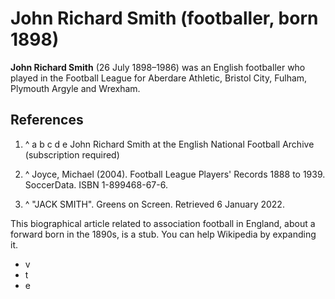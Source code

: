 # John Richard Smith (footballer, born 1898)



**John Richard Smith**  (26 July 1898–1986) was an English footballer who played in the Football League for Aberdare Athletic, Bristol City, Fulham, Plymouth Argyle and Wrexham.

## References

 1. ^ a b c d e John Richard Smith at the English National Football Archive (subscription required)

 2. ^ Joyce, Michael (2004). Football League Players' Records 1888 to 1939. SoccerData. ISBN 1-899468-67-6.

 3. ^ "JACK SMITH". Greens on Screen. Retrieved 6 January 2022.


This biographical article related to association football in England, about a forward born in the 1890s, is a stub. You can help Wikipedia by expanding it.
 - v
 - t
 - e

